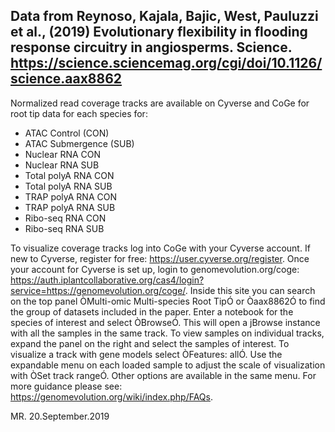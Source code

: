 ## Data from Reynoso, Kajala, Bajic, West, Pauluzzi et al., (2019) Evolutionary flexibility in flooding response circuitry in angiosperms. Science. https://science.sciencemag.org/cgi/doi/10.1126/science.aax8862

Normalized read coverage tracks are available on Cyverse and CoGe for root tip data for each species for:

- ATAC Control (CON) 
- ATAC Submergence (SUB)
- Nuclear RNA CON
- Nuclear RNA SUB
- Total polyA RNA CON
- Total polyA RNA SUB
- TRAP polyA RNA CON
- TRAP polyA RNA SUB
- Ribo-seq RNA CON
- Ribo-seq RNA SUB

To visualize coverage tracks log into CoGe with your Cyverse account. If new to Cyverse, register for free: https://user.cyverse.org/register. Once your account for Cyverse is set up, login to genomevolution.org/coge: https://auth.iplantcollaborative.org/cas4/login?service=https://genomevolution.org/coge/.  Inside this site you can search on the top panel ÒMulti-omic Multi-species Root TipÓ or Òaax8862Ó to find the group of datasets included in the paper.  Enter a notebook for the species of interest and select ÒBrowseÓ. This will open a jBrowse instance with all the samples in the same track. To view samples on individual tracks, expand the panel on the right and select the samples of interest. To visualize a track with gene models select ÒFeatures: allÓ. Use the expandable menu on each loaded sample to adjust the scale of visualization with ÒSet track rangeÓ. Other options are available in the same menu. For more guidance please see: https://genomevolution.org/wiki/index.php/FAQs.

MR. 20.September.2019

